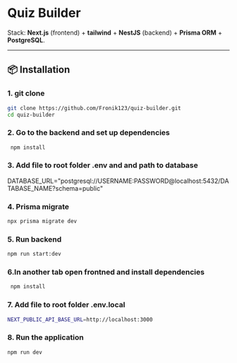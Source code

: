 # Quiz Builder


Stack: **Next.js** (frontend) + **tailwind** + **NestJS** (backend) + **Prisma ORM** + **PostgreSQL**.

---

## 📦 Installation

### 1. git clone
```bash
git clone https://github.com/Fronik123/quiz-builder.git
cd quiz-builder
```
### 2. Go to the backend and set up dependencies
```bash
 npm install
```
### 3. Add file to root folder .env and and path to database

DATABASE_URL="postgresql://USERNAME:PASSWORD@localhost:5432/DATABASE_NAME?schema=public"


### 4. Prisma migrate

```bash
npx prisma migrate dev
```
### 5. Run backend

```bash
npm run start:dev
```

### 6.In another tab open frontned and install dependencies
```bash
 npm install
```

### 7. Add file to root folder .env.local

```bash
NEXT_PUBLIC_API_BASE_URL=http://localhost:3000
```

### 8. Run the application

```bash
npm run dev
```





